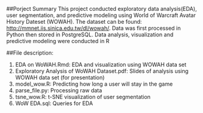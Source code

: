 
##Porject Summary
This project conducted exploratory data analysis(EDA), user segmentation, and predictive modeling using World of Warcraft Avatar History Dateset (WOWAH). The dataset can be found: http://mmnet.iis.sinica.edu.tw/dl/wowah/. Data was first processed in Python then stored in PostgreSQL. Data analysis, visualization and predictive modeling were conducted in R

##File description:
1. EDA on WoWAH.Rmd: EDA and visualization using WOWAH data set
2. Exploratory Analysis of WoWAH Dataset.pdf: Slides of analysis using WOWAH data set (for presentation)
3. model_wow.R: Predicting how long a user will stay in the game
4. parse_file.py: Processing raw data
5. tsne_wow.R: t-SNE visualization of user segmentation
6. WoW EDA.sql: Queries for EDA

